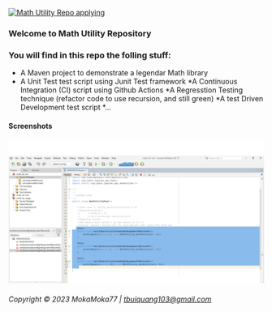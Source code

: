 [![Math Utility Repo applying](https://github.com/MokaMoka77/math-util-mvn/actions/workflows/math-util-ci-maven.yml/badge.svg)](https://github.com/MokaMoka77/math-util-mvn/actions/workflows/math-util-ci-maven.yml)

### Welcome to Math Utility Repository

### You will find in this repo the folling stuff:

* A Maven project to demonstrate a legendar Math library
* A Unit Test test script using Junit Test framework
*A Continuous Integration (CI) script using Github Actions
*A Regresstion Testing  technique (refactor code to use recursion, and still green)
*A test Driven Development test script 
*...
#### Screenshots
![JUnit test script](https://github.com/MokaMoka77/math-util-mvn/blob/main/screenshots/Test_script_with_junit.png)

###### Copyright &#169; 2023 MokaMoka77 | tbuiquang103@gmail.com